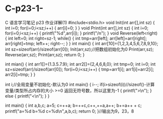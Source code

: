 # C-p23-1-
C 语言学习笔记 p23 作业详解(1)
#include<stdio.h>
void Init(int arr[],int sz)
{
  int i=0;
  for(i=0;i<sz;i++)
  {
    arr[i]=0;
  }
}
void Print(int arr[],int sz)
{
  int i=0;
  for(i=0;i<sz;i++)
  {
      printf("%d",arr[i]);
  }
  printf("/n");
}
void Reverse(left<right)
{
    int left=0;
    int right=sz-1;
    while()
    {
      int tmp=arr[left];
      arr[left]=arr[right];
      arr[right]=tmp;
      left++;
      right--;
    }
}
int main()
{
    int arr[10]={1,2,3,4,5,6,7,8,9,10};
    int sz=sizeof(arr)/sizeof(arr[0]);
    Init(arr,sz);//把数组初始化为0
    Print(arr,sz);
    Reverse(arr,sz);
    Print(arr,sz);
    return 0;
}

int mian()
{
    int arr1[]={1.3.5.7.9};
    int arr2[]={2,4,6,8,0};
    int tmp=0;
    int i=0;
    int sz=sizeof(arr)/sizeof(arr[0]);
    for(i=0;i<sz;i++)
    {
      tmp=arr1[i];
      arr1[i]=arr2[i];
      arr2[i]=tmp;
    }
}

int i;//全局变量不初始化-默认为0
int main()
{
    i--;
    if(i>sizeof(i))//sizeof()-计算变量/类型所占内存的大小 >=0 返回无符号数，所以这里为-1
    {
        printf(">\n");
    }
    else
    {
        printf("<\n");
    }
}

int main()
{
    int a,b,c;
    a=5;
    c=++a;
    b=++c,c++,++a,a++;
    b+=a++ + c;
    printf("a=%d b=%d c=%d\n",a,b,c);
    return 0;
}//输出为9，23，8
